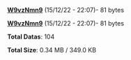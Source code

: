 [**W9vzNmn9**](/data/W9vzNmn9.txt) (15/12/22 - 22:07)- 81 bytes

[**W9vzNmn9**](/data/W9vzNmn9.txt) (15/12/22 - 22:07)- 81 bytes

**Total Datas**: 104

**Total Size**: 0.34 MB / 349.0 KB